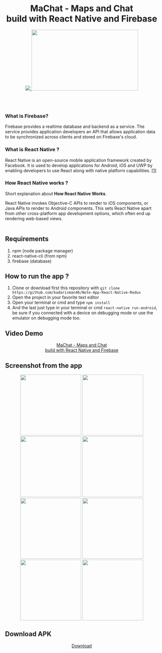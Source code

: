 <h1 align='center'>MaChat - Maps and Chat <br>build with React Native and Firebase</h1>

<p align='center'>
  <a href='https://facebook.github.io/react-native/'>
  <img src='https://kreitech.io/blog/wp-content/uploads/2018/10/1_-NOQtyJAGQ1RNC3iVt_thA.png' />
  <img src='https://blog.internetclub.or.id/wp-content/uploads/2018/01/1.png' width="350" height="200"/>
  </a>
</p>

<br>
<br>


### What is Firebase?
Firebase provides a realtime database and backend as a service. The service provides application developers an API that allows application data to be synchronized across clients and stored on Firebase's cloud.

### What is React Native ?
React Native is an open-source mobile application framework created by Facebook. It is used to develop applications for Android, iOS and UWP by enabling developers to use React along with native platform capabilities. [[1]](https://en.wikipedia.org/wiki/React_Native)

### How React Native works ?
Short explanation about **How React Native Works**.

React Native invokes Objective-C APIs to render to iOS components, or Java APIs to render to Android components. This sets React Native apart from other cross-platform app development options, which often end up rendering web-based views.
<br>
<br>
## Requirements
1. npm (node package manager)
2. react-native-cli (from npm)
3. firebase (database)

## How to run the app ?
1. Clone or download first this repository with `git clone https://github.com/kadarisman46/Note-App-React-Native-Redux`
2. Open the project in your favorite text editor
3. Open your terminal or cmd and type `npm install`
4. And the last just type in your terminal or cmd `react-native run-android`, be sure if you connected with a device on debugging mode or use the emulator on debugging mode too.

## Video Demo
<p align='center'>
  <a href="#">MaChat - Maps and Chat <br>build with React Native and Firebase</a>
</p>

## Screenshot from the app
<p align='center'>
  <span>
  <img src='https://github.com/kdrsm/MaChat-React-Native-and-Firebase/blob/master/ss/Screenshot_20190721-201758.jpg' width=200 />
  <img src='https://github.com/kdrsm/MaChat-React-Native-and-Firebase/blob/master/ss/Screenshot_20190721-201811.jpg' width=200 />
  <img src='https://github.com/kdrsm/MaChat-React-Native-and-Firebase/blob/master/ss/Screenshot_20190721-202241.jpg' width=200 />
  <img src='https://github.com/kdrsm/MaChat-React-Native-and-Firebase/blob/master/ss/Screenshot_20190721-202411.jpg' width=200 />
  <img src='https://github.com/kdrsm/MaChat-React-Native-and-Firebase/blob/master/ss/Screenshot_20190721-202418.jpg' width=200 />
  <img src='https://github.com/kdrsm/MaChat-React-Native-and-Firebase/blob/master/ss/Screenshot_20190721-202918.jpg' width=200 />
  <img src='https://github.com/kdrsm/MaChat-React-Native-and-Firebase/blob/master/ss/Screenshot_20190721-202930.jpg' width=200 />
  <img src='https://github.com/kdrsm/MaChat-React-Native-and-Firebase/blob/master/ss/Screenshot_20190721-205950.jpg' width=200 />
  </span>
</p>

## Download APK
<p align='center'>
  <a href="https://drive.google.com/file/d/1-6Scql2Y7YmnSWl2ANQQPF8Tfe80O1Nw/">Download</a>
</p>

